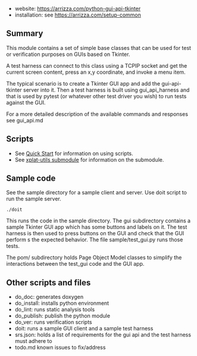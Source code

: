* website: <https://arrizza.com/python-gui-api-tkinter>
* installation: see <https://arrizza.com/setup-common>

## Summary

This module contains a set of simple base classes that can be
used for test or verification purposes on GUIs based on Tkinter.

A test harness can connect to this class using a TCPIP socket and
get the current screen content, press an x,y coordinate, and
invoke a menu item.

The typical scenario is to create a Tkinter GUI app and add the
gui-api-tkinter server into it. Then a test harness is built
using gui_api_harness and that is used by pytest (or whatever
other test driver you wish) to run tests against the GUI.

For a more detailed description of the available commands and
responses see gui_api.md

## Scripts

* See [Quick Start](https://arrizza.com/user-guide-quick-start) for information on using scripts.
* See [xplat-utils submodule](https://arrizza.com/xplat-utils) for information on the submodule.

## Sample code

See the sample directory for a sample client and server. Use
doit script to run the sample server.

    ./doit

This runs the code in the sample directory. The gui
subdirectory contains a sample Tkinter GUI app which has some
buttons and labels on it. The test harness is then used to
press buttons on the GUI and check that the GUI perform
s the expected behavior. The file sample/test_gui.py runs
those tests.

The pom/ subdirectory holds Page Object Model classes to
simplify the interactions between the test_gui code and the
GUI app.

## Other scripts and files

- do_doc: generates doxygen
- do_install: installs python environment
- do_lint: runs static analysis tools
- do_publish: publish the python module
- do_ver: runs verification scripts
- doit: runs a sample GUI client and a sample test harness
- srs.json: holds a list of requirements for the gui api and
  the test harness must adhere to
- todo.md known issues to fix/address
